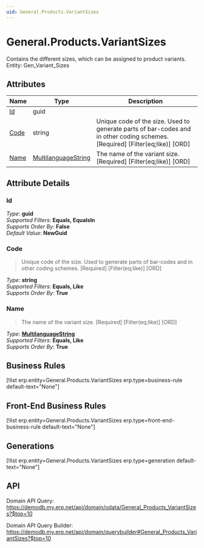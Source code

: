 ```yaml
---
uid: General.Products.VariantSizes
---
```

# General.Products.VariantSizes

Contains the different sizes, which can be assigned to product variants. Entity: Gen_Variant_Sizes

## Attributes

| Name | Type | Description |
| ---- | ---- | --- |
| [Id](General.Products.VariantSizes.md#Id) | guid |  
| [Code](General.Products.VariantSizes.md#Code) | string | Unique code of the size. Used to generate parts of bar-codes and in other coding schemes. [Required] [Filter(eq;like)] [ORD] 
| [Name](General.Products.VariantSizes.md#Name) | [MultilanguageString](../data-types.md#MultilanguageString) | The name of the variant size. [Required] [Filter(eq;like)] [ORD] 


## Attribute Details

### Id

_Type_: **guid**  
_Supported Filters_: **Equals, EqualsIn**  
_Supports Order By_: **False**  
_Default Value_: **NewGuid**  

### Code

> Unique code of the size. Used to generate parts of bar-codes and in other coding schemes. [Required] [Filter(eq;like)] [ORD]

_Type_: **string**  
_Supported Filters_: **Equals, Like**  
_Supports Order By_: **True**  

### Name

> The name of the variant size. [Required] [Filter(eq;like)] [ORD]

_Type_: **[MultilanguageString](../data-types.md#MultilanguageString)**  
_Supported Filters_: **Equals, Like**  
_Supports Order By_: **True**  



## Business Rules

[!list erp.entity=General.Products.VariantSizes erp.type=business-rule default-text="None"]

## Front-End Business Rules

[!list erp.entity=General.Products.VariantSizes erp.type=front-end-business-rule default-text="None"]

## Generations

[!list erp.entity=General.Products.VariantSizes erp.type=generation default-text="None"]

## API

Domain API Query:
<https://demodb.my.erp.net/api/domain/odata/General_Products_VariantSizes?$top=10>

Domain API Query Builder:
<https://demodb.my.erp.net/api/domain/querybuilder#General_Products_VariantSizes?$top=10>

